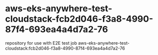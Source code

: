 # aws-eks-anywhere-test-cloudstack-fcb2d046-f3a8-4990-87f4-693ea4a4d7a2-76
repository for use with E2E test job aws-eks-anywhere-test-cloudstack:fcb2d046-f3a8-4990-87f4-693ea4a4d7a2-76
